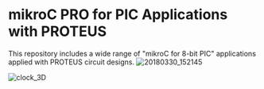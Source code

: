# mikroC PRO for PIC Applications with PROTEUS
 This repository includes a wide range of "mikroC for 8-bit PIC" applications applied with PROTEUS circuit designs. 
![20180330_152145](https://user-images.githubusercontent.com/60549309/200039219-bd403b93-4f5f-46ba-b100-62cc6d2036fa.jpg)

![clock_3D](https://user-images.githubusercontent.com/60549309/200054588-16fd019f-a496-4cde-9626-a59c6546e490.png)
